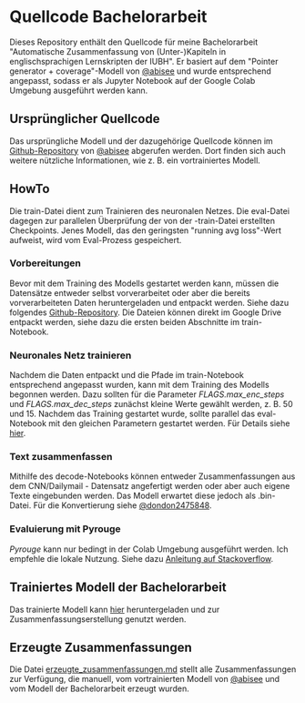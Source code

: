 # Quellcode Bachelorarbeit
Dieses Repository enthält den Quellcode für meine Bachelorarbeit "Automatische Zusammenfassung von (Unter-)Kapiteln in englischsprachigen Lernskripten der IUBH". Er basiert auf dem "Pointer generator + coverage"-Modell von [@abisee](https://github.com/abisee) und wurde entsprechend angepasst, sodass er als Jupyter Notebook auf der Google Colab Umgebung ausgeführt werden kann.

## Ursprünglicher Quellcode
Das ursprüngliche Modell und der dazugehörige Quellcode können im [Github-Repository](https://github.com/abisee/pointer-generator) von [@abisee](https://github.com/abisee) abgerufen werden. Dort finden sich auch weitere nützliche Informationen, wie z. B. ein vortrainiertes Modell.

## HowTo
Die train-Datei dient zum Trainieren des neuronalen Netzes. Die eval-Datei dagegen zur parallelen Überprüfung der von der -train-Datei erstellten Checkpoints. Jenes Modell, das den geringsten "running avg loss"-Wert aufweist, wird vom Eval-Prozess gespeichert.

### Vorbereitungen
Bevor mit dem Training des Modells gestartet werden kann, müssen die Datensätze entweder selbst vorverarbeitet oder aber die bereits vorverarbeiteten Daten heruntergeladen und entpackt werden. Siehe dazu folgendes [Github-Repository](https://github.com/abisee/cnn-dailymail). Die Dateien können direkt im Google Drive entpackt werden, siehe dazu die ersten beiden Abschnitte im train-Notebook.

### Neuronales Netz trainieren
Nachdem die Daten entpackt und die Pfade im train-Notebook entsprechend angepasst wurden, kann mit dem Training des Modells begonnen werden. Dazu sollten für die Parameter *FLAGS.max_enc_steps* und *FLAGS.max_dec_steps* zunächst kleine Werte gewählt werden, z. B. 50 und 15.
Nachdem das Training gestartet wurde, sollte parallel das eval-Notebook mit den gleichen Parametern gestartet werden. Für Details siehe [hier](https://github.com/abisee/pointer-generator#how-to-run).

### Text zusammenfassen
Mithilfe des decode-Notebooks können entweder Zusammenfassungen aus dem CNN/Dailymail - Datensatz angefertigt werden oder aber auch eigene Texte eingebunden werden. Das Modell erwartet diese jedoch als .bin-Datei. Für die Konvertierung siehe [@dondon2475848](https://github.com/dondon2475848/make_datafiles_for_pgn).

### Evaluierung mit Pyrouge
*Pyrouge* kann nur bedingt in der Colab Umgebung ausgeführt werden. Ich empfehle die lokale Nutzung. Siehe dazu [Anleitung auf Stackoverflow](https://stackoverflow.com/questions/47045436/how-to-install-the-python-package-pyrouge-on-microsoft-windows).

## Trainiertes Modell der Bachelorarbeit
Das trainierte Modell kann [hier](https://drive.google.com/open?id=1DlaXNvn4WPg-xWyCdVeOAjpGL5ezjwHr) heruntergeladen und zur Zusammenfassungserstellung genutzt werden.

## Erzeugte Zusammenfassungen
Die Datei [erzeugte_zusammenfassungen.md](erzeugte_zusammenfassungen.md) stellt alle Zusammenfassungen zur Verfügung, die manuell, vom vortrainierten Modell von [@abisee](https://github.com/abisee) und vom Modell der Bachelorarbeit erzeugt wurden.
